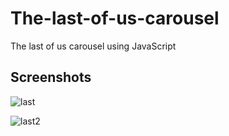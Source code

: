 # The-last-of-us-carousel

The last of us carousel using JavaScript


## Screenshots

![last](https://github.com/peter-kimanzi/The-last-of-us-carousel/assets/71552773/abd670b9-c4f5-4379-87a0-1373e8ddb5f4)

![last2](https://github.com/peter-kimanzi/The-last-of-us-carousel/assets/71552773/2b820308-80e7-4a8e-91fe-2522972ad75f)

